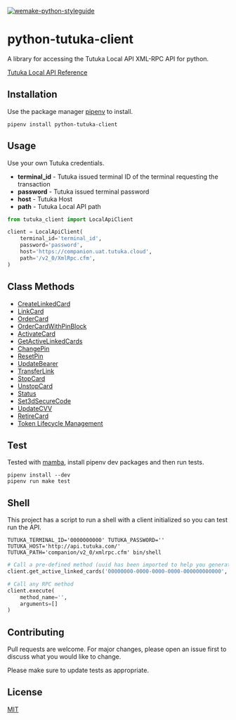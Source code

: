 [![wemake-python-styleguide](https://img.shields.io/badge/style-wemake-000000.svg)](https://github.com/wemake-services/wemake-python-styleguide)

# python-tutuka-client

A library for accessing the Tutuka Local API XML-RPC API for python.

[Tutuka Local API Reference](https://developer.tutuka.com/companion-api/api-reference/local-api/)

## Installation

Use the package manager [pipenv](https://pypi.org/project/pipenv/2020.6.2/) to install.

    pipenv install python-tutuka-client

## Usage

Use your own Tutuka credentials.

- **terminal_id** - Tutuka issued terminal ID of the terminal requesting the transaction
- **password** - Tutuka issued terminal password
- **host** - Tutuka Host
- **path** - Tutuka Local API path

```python
from tutuka_client import LocalApiClient

client = LocalApiClient(
    terminal_id='terminal_id',
    password='password',
    host='https://companion.uat.tutuka.cloud',
    path='/v2_0/XmlRpc.cfm',
)
```

## Class Methods

- [CreateLinkedCard](/docs/create_linked_card.md)
- [LinkCard](/docs/link_card.md)
- [OrderCard](/docs/order_card.md)
- [OrderCardWithPinBlock](/docs/order_card_with_pin_block.md)
- [ActivateCard](/docs/activate_card.md)
- [GetActiveLinkedCards](/docs/get_active_linked_cards.md)
- [ChangePin](/docs/change_pin.md)
- [ResetPin](/docs/reset_pin.md)
- [UpdateBearer](/docs/update_bearer.md)
- [TransferLink](/docs/transfer_link.md)
- [StopCard](/docs/stop_card.md)
- [UnstopCard](/docs/unstop_card.md)
- [Status](/docs/status.md)
- [Set3dSecureCode](/docs/set3d_secure_code.md)
- [UpdateCVV](/docs/update_cvv.md)
- [RetireCard](/docs/retire_card.md)
- [Token Lifecycle Management](/docs/token_lifecycle_management.md)

## Test

Tested with [mamba](https://mamba-framework.readthedocs.io/en/latest/), install pipenv dev packages and then run tests.

    pipenv install --dev
    pipenv run make test

## Shell

This project has a script to run a shell with a client initialized so you can test run the API.

```shell
TUTUKA_TERMINAL_ID='0000000000' TUTUKA_PASSWORD='' TUTUKA_HOST='http://api.tutuka.com/' TUTUKA_PATH='companion/v2_0/xmlrpc.cfm' bin/shell
```

```python
# Call a pre-defined method (uuid has been imported to help you generate transaction IDs)
client.get_active_linked_cards('00000000-0000-0000-0000-000000000000', str(uuid.uuid4()))

# Call any RPC method
client.execute(
    method_name='',
    arguments=[]
)
```

## Contributing

Pull requests are welcome. For major changes, please open an issue first to discuss what you would like to change.

Please make sure to update tests as appropriate.

## License

[MIT](https://choosealicense.com/licenses/mit/)
